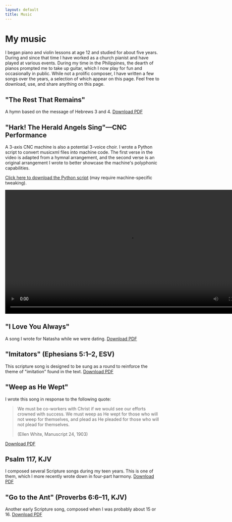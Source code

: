 ```yaml
---
layout: default
title: Music
---
```


# My music

I began piano and violin lessons at age 12 and studied for about five years. During and since that time I have worked as a church pianist and have played at various events. During my time in the Philippines, the dearth of pianos prompted me to take up guitar, which I now play for fun and occasionally in public. While not a prolific composer, I have written a few songs over the years, a selection of which appear on this page. Feel free to download, use, and share anything on this page.

## "The Rest That Remains"

A hymn based on the message of Hebrews 3 and 4. [Download PDF](/assets/files/music/the_rest_that_remains.pdf)

## "Hark! The Herald Angels Sing"—CNC Performance

A 3-axis CNC machine is also a potential 3-voice choir. I wrote a Python script to convert musicxml files into machine code. The first verse in the video is adapted from a hymnal arrangement, and the second verse is an original arrangement I wrote to better showcase the machine's polyphonic capabilities.

[Click here to download the Python script](/assets/files/music/xml2cnc.py) (may require machine-specific tweaking). 

<video src="/assets/files/music/hark_on_cnc.mp4" height=400 controls></video>

## "I Love You Always"

A song I wrote for Natasha while we were dating. [Download PDF](/assets/files/music/i_love_you_always.pdf)

## "Imitators" (Ephesians 5:1–2, ESV)

This scripture song is designed to be sung as a round to reinforce the theme of "imitation" found in the text. [Download PDF](/assets/files/music/therefore_be_imitators.pdf)

## "Weep as He Wept"

I wrote this song in response to the following quote:

>We must be co-workers with Christ if we would see our efforts crowned with success. We must weep as He wept for those who will not weep for themselves, and plead as He pleaded for those who will not plead for themselves.
>
>(Ellen White, Manuscript 24, 1903)

[Download PDF](/assets/files/music/weep_as_he_wept.pdf)

## Psalm 117, KJV

I composed several Scripture songs during my teen years. This is one of them, which I more recently wrote down in four-part harmony. [Download PDF](/assets/files/music/psalm_117.pdf)

## "Go to the Ant" (Proverbs 6:6–11, KJV)

Another early Scripture song, composed when I was probably about 15 or 16. [Download PDF](/assets/files/music/go_to_the_ant.pdf)